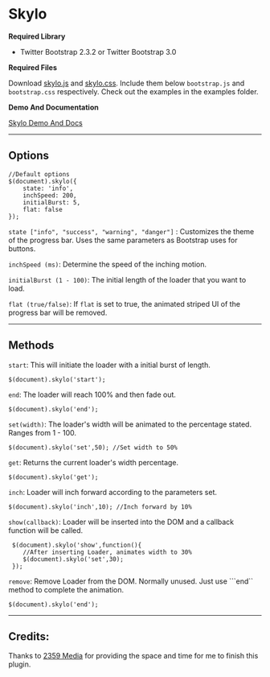 Skylo
======

**Required Library**
- Twitter Bootstrap 2.3.2 or Twitter Bootstrap 3.0

**Required Files**

Download [skylo.js](https://github.com/colintoh/skylo/blob/master/vendor/scripts/skylo.js) and [skylo.css](https://github.com/colintoh/skylo/blob/master/vendor/styles/skylo.css). Include them below ```bootstrap.js``` and ```bootstrap.css```  respectively. Check out the examples in the examples folder.

**Demo And Documentation**

[Skylo Demo And Docs](http://skylo.s3-website-ap-southeast-1.amazonaws.com/#/home)

---

Options
--------
    //Default options
    $(document).skylo({
        state: 'info',
        inchSpeed: 200,
        initialBurst: 5,
        flat: false
    });

```state ["info", "success", "warning", "danger"]``` : Customizes the theme of the progress bar. Uses the same parameters as Bootstrap uses for buttons.

```inchSpeed (ms)```: Determine the speed of the inching motion.

```initialBurst (1 - 100)```: The initial length of the loader that you want to load.

```flat (true/false)```: If ```flat``` is set to true, the animated striped UI of the progress bar will be removed.

---

Methods
-------
```start```: This will initiate the loader with a initial burst of length.

    $(document).skylo('start');

```end```: The loader will reach 100% and then fade out.

    $(document).skylo('end');

```set(width)```: The loader's width will be animated to the percentage stated. Ranges from 1 - 100.

    $(document).skylo('set',50); //Set width to 50%

```get```: Returns the current loader's width percentage.

    $(document).skylo('get');

```inch```: Loader will inch forward according to the parameters set.

    $(document).skylo('inch',10); //Inch forward by 10%

```show(callback)```: Loader will be inserted into the DOM and a callback function will be called.

     $(document).skylo('show',function(){
        //After inserting Loader, animates width to 30%
        $(document).skylo('set',30);
     });

```remove```: Remove Loader from the DOM. Normally unused. Just use ```end`` method to complete the animation.

    $(document).skylo('end');

---

Credits:
--------
Thanks to [2359 Media](http://2359media.com/) for providing the space and time for me to finish this plugin.